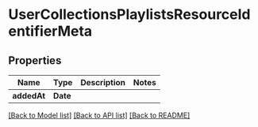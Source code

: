 # UserCollectionsPlaylistsResourceIdentifierMeta

## Properties
Name | Type | Description | Notes
------------ | ------------- | ------------- | -------------
**addedAt** | **Date** |  | 

[[Back to Model list]](../README.md#documentation-for-models) [[Back to API list]](../README.md#documentation-for-api-endpoints) [[Back to README]](../README.md)


